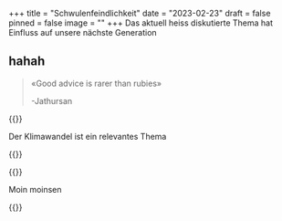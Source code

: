+++
title = "Schwulenfeindlichkeit"
date = "2023-02-23"
draft = false
pinned = false
image = ""
+++
Das aktuell heiss diskutierte Thema hat Einfluss auf unsere nächste Generation

## hahah

> «Good advice is rarer than rubies»
>
> \-Jathursan

{{<lead>}}

Der Klimawandel ist ein relevantes Thema

{{</lead>}}

{{<box title="surprise">}}

Moin moinsen

{{</box>}}